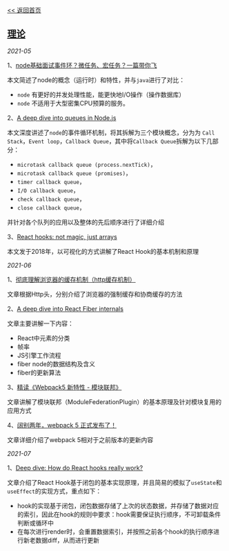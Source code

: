 [<< 返回首页](https://wolf-wolf.github.io/blog_record)

## [理论](https://wolf-wolf.github.io/blog_record/article/theory/index)

*2021-05*

1、[node基础面试事件环？微任务、宏任务？一篇带你飞](https://blog.csdn.net/eeewwwddd/article/details/80862682)

本文简述了node的概念（运行时）和特性，并与`java`进行了对比：
 - `node` 有更好的并发处理性能，能更快地I/O操作（操作数据库）
 - `node` 不适用于大型密集CPU预算的服务。

2、[A deep dive into queues in Node.js](https://blog.logrocket.com/a-deep-dive-into-queues-in-node-js/)

本文深度讲述了`node`的事件循环机制，将其拆解为三个模块概念，分为为 `Call Stack`，`Event loop`，`Callback Queue`，其中将`Callback Queue`拆解为以下几部分：
 - `microtask callback queue (process.nextTick)`，
 - `microtask callback queue (promises)`，
 - `timer callback queue`，
 - `I/O callback queue`，
 - `check callback queue`，
 - `close callback queue`，

并针对各个队列的应用以及整体的先后顺序进行了详细介绍

3、[React hooks: not magic, just arrays](https://medium.com/@ryardley/react-hooks-not-magic-just-arrays-cd4f1857236e)

本文发于2018年，以可视化的方式讲解了React Hook的基本机制和原理

*2021-06*

1、[彻底理解浏览器的缓存机制（http缓存机制）](https://www.cnblogs.com/chengxs/p/10396066.html)

文章根据Http头，分别介绍了浏览器的强制缓存和协商缓存的方法

2、[A deep dive into React Fiber internals](https://blog.logrocket.com/deep-dive-into-react-fiber-internals/)

文章主要讲解一下内容：

- React中元素的分类
- 帧率
- JS引擎工作流程
- fiber node的数据结构及含义
- fiber的更新算法

3、[精读《Webpack5 新特性 - 模块联邦》](https://zhuanlan.zhihu.com/p/115403616)

文章讲解了模块联邦（ModuleFederationPlugin）的基本原理及针对模块复用的应用方式

4、[阔别两年，webpack 5 正式发布了！](https://juejin.cn/post/6882663278712094727)

文章详细介绍了webpack 5相对于之前版本的更新内容

*2021-07*

1、[Deep dive: How do React hooks really work?](https://www.netlify.com/blog/2019/03/11/deep-dive-how-do-react-hooks-really-work/)

文章介绍了React Hook基于闭包的基本实现原理，并且简易的模拟了`useState`和`useEffect`的实现方式，重点如下：

- hook的实现基于闭包，闭包数据存储了上次的状态数据，并存储了数据对应的索引，因此在hook的规则中要求：hook需要保证执行顺序，不可卸载条件判断或循环中
- 在每次进行render时，会重置数据索引，并按照之前各个hook的执行顺序进行新老数据diff，从而进行更新

